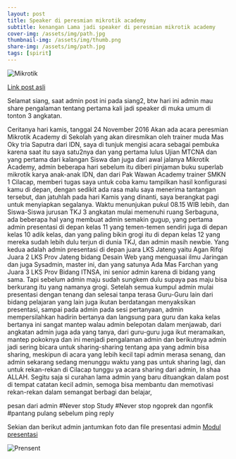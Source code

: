 ```yaml
---
layout: post
title: Speaker di peresmian mikrotik academy
subtitle: kenangan Lama jadi speaker di peresmian mikrotik academy
cover-img: /assets/img/path.jpg
thumbnail-img: /assets/img/thumb.png
share-img: /assets/img/path.jpg
tags: [spirit]
---
```


![Mikrotik](https://2.bp.blogspot.com/-9LUtysGukx4/WbD71jk-RSI/AAAAAAAAAgk/ZiqQkiWSn5gIcB4oKHB90zeiig-sIKi8gCLcBGAs/s1600/MikroTik-Academy-logo.jpg)

[Link post asli](https://blog.sulaiman.tech/2017/09/kenangan-lama-jadi-speaker-di-peresmian.html)


Selamat siang, saat admin post ini pada siang2, btw hari ini admin mau share pengalaman tentang pertama kali jadi speaker di muka umum di tonton 3 angkatan.

Ceritanya hari kamis, tanggal 24 November 2016
Akan ada acara peresmian Mikrotik Academy di Sekolah yang akan diresmikan oleh trainer muda Mas Oky tria Saputra dari IDN, saya di tunjuk mengisi acara sebagai pembuka karena saat itu saya satu2nya dan yang pertama lulus Ujian MTCNA dan yang pertama dari kalangan Siswa dan juga dari awal jalanya Mikrotik Academy, admin beberapa hari sebelum itu diberi pinjaman buku superlab mikrotik karya anak-anak IDN, dan dari Pak Wawan Academy trainer SMKN 1 Cilacap, memberi tugas saya untuk coba kamu tampilkan hasil konfigurasi kamu di depan, dengan sedikit ada rasa malu saya menerima tantangan tersebut, dan jatuhlah pada hari Kamis yang dinanti, saya berangkat pagi untuk menyiapkan segalanya. Waktu menunjukan pukul 08.15 WIB lebih, dan Siswa-Siswa jurusan TKJ 3 angkatan mulai memenuhi ruang Serbaguna, ada beberapa hal yang membuat admin semakin gugup, yang pertama admin presentasi di depan kelas 11 yang temen-temen sendiri juga di depan kelas 10 adik kelas, dan yang paling bikin grogi itu di depan kelas 12 yang mereka sudah lebih dulu terjun di dunia TKJ, dan admin masih newbie. Yang kedua adalah admin presentasi di depan juara LKS Jateng yaitu Agan Rifqi Juara 2 LKS Prov Jateng bidang Desain Web yang menguasai ilmu Jaringan dan juga Sysadmin, master ini, dan yang satunya Ada Mas Farchan yang Juara 3 LKS Prov Bidang ITNSA, ini senior admin karena di bidang yang sama. Tapi sebelum admin maju sudah sungkem dulu supaya pas maju bisa berkurang itu yang namanya grogi. Setelah semua kumpul admin mulai presentasi dengan tenang dan selesai tanpa terasa Guru-Guru lain dari bidang pelajaran yang lain juga ikutan berdatangan menyaksikan presentasi, sampai pada admin pada sesi pertanyaan, admin mempersilahkan hadirin bertanya dan langsung para guru dan kaka kelas bertanya ini sangat mantep walau admin belepotan dalam menjawab, dari angkatan admin juga ada yang tanya, dari guru-guru juga ikut meramaikan, mantep pokoknya dan ini menjadi pengalaman admin dan berikutnya admin jadi sering bicara untuk sharing-sharing tentang apa yang admin bisa sharing, meskipun di acara yang lebih kecil tapi admin merasa senang, dan admin sekarang sedang menunggu waktu yang pas untuk sharing lagi, dan untuk rekan-rekan di Cilacap tunggu ya acara sharing dari admin, In shaa ALLAH. Segitu saja si curahan lama admin yang baru dituangkan dalam post di tempat catatan kecil admin, semoga bisa membantu dan memotivasi rekan-rekan dalam semangat berbagi dan belajar,

pesan dari admin
#Never stop Study
#Never stop ngoprek dan ngonfik
#pantang pulang sebelum ping reply

Sekian dan berikut admin jantumkan foto dan file presentasi admin
[Modul presentasi](https://goo.gl/oRJnRB)

![Prensent](https://2.bp.blogspot.com/-2fUji18M9KY/WbD-IM0dIKI/AAAAAAAAAgw/wOE3XpVbHEod4BzFtLuZevYdu47r63TrACLcBGAs/s1600/ok.png)